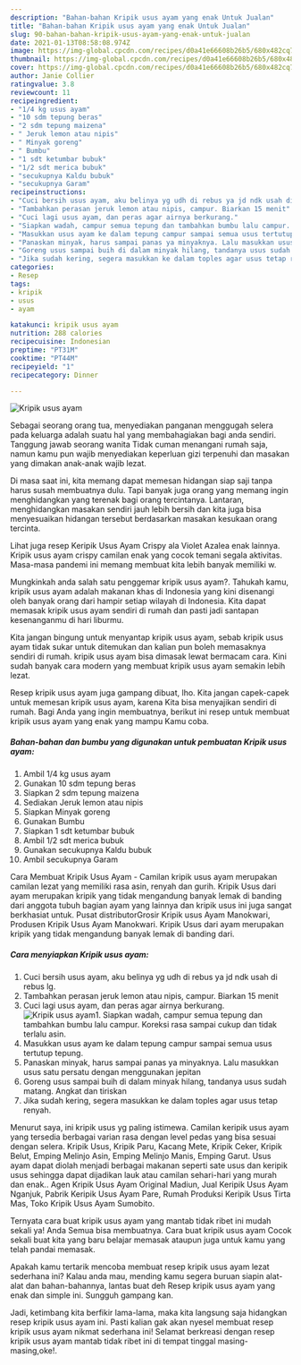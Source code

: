 ```yaml
---
description: "Bahan-bahan Kripik usus ayam yang enak Untuk Jualan"
title: "Bahan-bahan Kripik usus ayam yang enak Untuk Jualan"
slug: 90-bahan-bahan-kripik-usus-ayam-yang-enak-untuk-jualan
date: 2021-01-13T08:58:08.974Z
image: https://img-global.cpcdn.com/recipes/d0a41e66608b26b5/680x482cq70/kripik-usus-ayam-foto-resep-utama.jpg
thumbnail: https://img-global.cpcdn.com/recipes/d0a41e66608b26b5/680x482cq70/kripik-usus-ayam-foto-resep-utama.jpg
cover: https://img-global.cpcdn.com/recipes/d0a41e66608b26b5/680x482cq70/kripik-usus-ayam-foto-resep-utama.jpg
author: Janie Collier
ratingvalue: 3.8
reviewcount: 11
recipeingredient:
- "1/4 kg usus ayam"
- "10 sdm tepung beras"
- "2 sdm tepung maizena"
- " Jeruk lemon atau nipis"
- " Minyak goreng"
- " Bumbu"
- "1 sdt ketumbar bubuk"
- "1/2 sdt merica bubuk"
- "secukupnya Kaldu bubuk"
- "secukupnya Garam"
recipeinstructions:
- "Cuci bersih usus ayam, aku belinya yg udh di rebus ya jd ndk usah di rebus lg."
- "Tambahkan perasan jeruk lemon atau nipis, campur. Biarkan 15 menit"
- "Cuci lagi usus ayam, dan peras agar airnya berkurang."
- "Siapkan wadah, campur semua tepung dan tambahkan bumbu lalu campur. Koreksi rasa sampai cukup dan tidak terlalu asin."
- "Masukkan usus ayam ke dalam tepung campur sampai semua usus tertutup tepung."
- "Panaskan minyak, harus sampai panas ya minyaknya. Lalu masukkan usus satu persatu dengan menggunakan jepitan"
- "Goreng usus sampai buih di dalam minyak hilang, tandanya usus sudah matang. Angkat dan tiriskan"
- "Jika sudah kering, segera masukkan ke dalam toples agar usus tetap renyah."
categories:
- Resep
tags:
- kripik
- usus
- ayam

katakunci: kripik usus ayam 
nutrition: 288 calories
recipecuisine: Indonesian
preptime: "PT31M"
cooktime: "PT44M"
recipeyield: "1"
recipecategory: Dinner

---
```



![Kripik usus ayam](https://img-global.cpcdn.com/recipes/d0a41e66608b26b5/680x482cq70/kripik-usus-ayam-foto-resep-utama.jpg)

Sebagai seorang orang tua, menyediakan panganan menggugah selera pada keluarga adalah suatu hal yang membahagiakan bagi anda sendiri. Tanggung jawab seorang  wanita Tidak cuman menangani rumah saja, namun kamu pun wajib menyediakan keperluan gizi terpenuhi dan masakan yang dimakan anak-anak wajib lezat.

Di masa  saat ini, kita memang dapat memesan hidangan siap saji tanpa harus susah membuatnya dulu. Tapi banyak juga orang yang memang ingin menghidangkan yang terenak bagi orang tercintanya. Lantaran, menghidangkan masakan sendiri jauh lebih bersih dan kita juga bisa menyesuaikan hidangan tersebut berdasarkan masakan kesukaan orang tercinta. 

Lihat juga resep Keripik Usus Ayam Crispy ala Violet Azalea enak lainnya. Kripik usus ayam crispy camilan enak yang cocok temani segala aktivitas. Masa-masa pandemi ini memang membuat kita lebih banyak memiliki w.

Mungkinkah anda salah satu penggemar kripik usus ayam?. Tahukah kamu, kripik usus ayam adalah makanan khas di Indonesia yang kini disenangi oleh banyak orang dari hampir setiap wilayah di Indonesia. Kita dapat memasak kripik usus ayam sendiri di rumah dan pasti jadi santapan kesenanganmu di hari liburmu.

Kita jangan bingung untuk menyantap kripik usus ayam, sebab kripik usus ayam tidak sukar untuk ditemukan dan kalian pun boleh memasaknya sendiri di rumah. kripik usus ayam bisa dimasak lewat bermacam cara. Kini sudah banyak cara modern yang membuat kripik usus ayam semakin lebih lezat.

Resep kripik usus ayam juga gampang dibuat, lho. Kita jangan capek-capek untuk memesan kripik usus ayam, karena Kita bisa menyajikan sendiri di rumah. Bagi Anda yang ingin membuatnya, berikut ini resep untuk membuat kripik usus ayam yang enak yang mampu Kamu coba.

<!--inarticleads1-->

##### Bahan-bahan dan bumbu yang digunakan untuk pembuatan Kripik usus ayam:

1. Ambil 1/4 kg usus ayam
1. Gunakan 10 sdm tepung beras
1. Siapkan 2 sdm tepung maizena
1. Sediakan  Jeruk lemon atau nipis
1. Siapkan  Minyak goreng
1. Gunakan  Bumbu
1. Siapkan 1 sdt ketumbar bubuk
1. Ambil 1/2 sdt merica bubuk
1. Gunakan secukupnya Kaldu bubuk
1. Ambil secukupnya Garam


Cara Membuat Kripik Usus Ayam - Camilan kripik usus ayam merupakan camilan lezat yang memiliki rasa asin, renyah dan gurih. Kripik Usus dari ayam merupakan kripik yang tidak mengandung banyak lemak di banding dari anggota tubuh bagian ayam yang lainnya dan kripik usus ini juga sangat berkhasiat untuk. Pusat distributorGrosir Kripik usus Ayam Manokwari, Produsen Kripik Usus Ayam Manokwari. Kripik Usus dari ayam merupakan kripik yang tidak mengandung banyak lemak di banding dari. 

<!--inarticleads2-->

##### Cara menyiapkan Kripik usus ayam:

1. Cuci bersih usus ayam, aku belinya yg udh di rebus ya jd ndk usah di rebus lg.
1. Tambahkan perasan jeruk lemon atau nipis, campur. Biarkan 15 menit
1. Cuci lagi usus ayam, dan peras agar airnya berkurang.
<img src="https://img-global.cpcdn.com/steps/9e13c57b35a7d1a0/160x128cq70/kripik-usus-ayam-langkah-memasak-3-foto.jpg" alt="Kripik usus ayam">1. Siapkan wadah, campur semua tepung dan tambahkan bumbu lalu campur. Koreksi rasa sampai cukup dan tidak terlalu asin.
1. Masukkan usus ayam ke dalam tepung campur sampai semua usus tertutup tepung.
1. Panaskan minyak, harus sampai panas ya minyaknya. Lalu masukkan usus satu persatu dengan menggunakan jepitan
1. Goreng usus sampai buih di dalam minyak hilang, tandanya usus sudah matang. Angkat dan tiriskan
1. Jika sudah kering, segera masukkan ke dalam toples agar usus tetap renyah.


Menurut saya, ini kripik usus yg paling istimewa. Camilan keripik usus ayam yang tersedia berbagai varian rasa dengan level pedas yang bisa sesuai dengan selera. Kripik Usus, Kripik Paru, Kacang Mete, Kripik Ceker, Kripik Belut, Emping Melinjo Asin, Emping Melinjo Manis, Emping Garut. Usus ayam dapat diolah menjadi berbagai makanan seperti sate usus dan keripik usus sehingga dapat dijadikan lauk atau camilan sehari-hari yang murah dan enak.. Agen Kripik Usus Ayam Original Madiun, Jual Keripik Usus Ayam Nganjuk, Pabrik Keripik Usus Ayam Pare, Rumah Produksi Keripik Usus Tirta Mas, Toko Kripik Usus Ayam Sumobito. 

Ternyata cara buat kripik usus ayam yang mantab tidak ribet ini mudah sekali ya! Anda Semua bisa membuatnya. Cara buat kripik usus ayam Cocok sekali buat kita yang baru belajar memasak ataupun juga untuk kamu yang telah pandai memasak.

Apakah kamu tertarik mencoba membuat resep kripik usus ayam lezat sederhana ini? Kalau anda mau, mending kamu segera buruan siapin alat-alat dan bahan-bahannya, lantas buat deh Resep kripik usus ayam yang enak dan simple ini. Sungguh gampang kan. 

Jadi, ketimbang kita berfikir lama-lama, maka kita langsung saja hidangkan resep kripik usus ayam ini. Pasti kalian gak akan nyesel membuat resep kripik usus ayam nikmat sederhana ini! Selamat berkreasi dengan resep kripik usus ayam mantab tidak ribet ini di tempat tinggal masing-masing,oke!.

